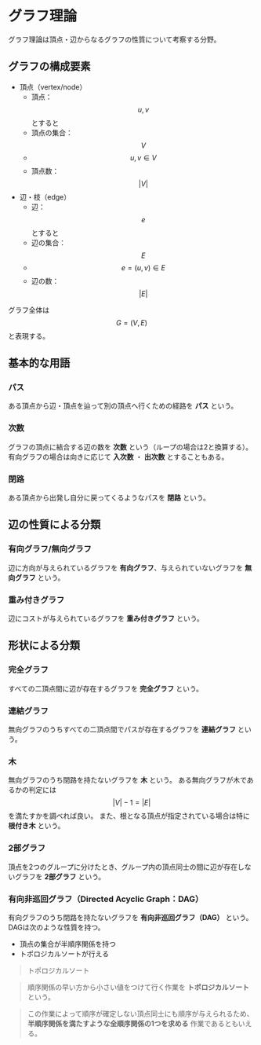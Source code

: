 # グラフ理論

グラフ理論は頂点・辺からなるグラフの性質について考察する分野。

## グラフの構成要素

* 頂点（vertex/node）
  * 頂点：$$u,v$$とすると
  * 頂点の集合：$$V$$
  * $$u,v \in V$$
  * 頂点数：$$|V|$$
* 辺・枝（edge）
  * 辺：$$e$$とすると
  * 辺の集合：$$E$$
  * $$e = (u,v) \in E$$
  * 辺の数：$$|E|$$

グラフ全体は$$G=(V,E)$$と表現する。

## 基本的な用語

### パス

ある頂点から辺・頂点を辿って別の頂点へ行くための経路を **パス** という。

### 次数

グラフの頂点に結合する辺の数を **次数** という（ループの場合は2と換算する）。
有向グラフの場合は向きに応じて **入次数** ・ **出次数** とすることもある。

### 閉路

ある頂点から出発し自分に戻ってくるようなパスを **閉路** という。

## 辺の性質による分類

### 有向グラフ/無向グラフ

辺に方向が与えられているグラフを **有向グラフ**、与えられていないグラフを **無向グラフ** という。

### 重み付きグラフ

辺にコストが与えられているグラフを **重み付きグラフ** という。

## 形状による分類

### 完全グラフ

すべての二頂点間に辺が存在するグラフを **完全グラフ** という。

### 連結グラフ

無向グラフのうちすべての二頂点間でパスが存在するグラフを **連結グラフ** という。

### 木

無向グラフのうち閉路を持たないグラフを **木** という。
ある無向グラフが木であるかの判定には$$|V|-1 = |E|$$を満たすかを調べれば良い。
また、根となる頂点が指定されている場合は特に **根付き木** という。

### 2部グラフ

頂点を2つのグループに分けたとき、グループ内の頂点同士の間に辺が存在しないグラフを **2部グラフ** という。

### 有向非巡回グラフ（Directed Acyclic Graph：DAG）

有向グラフのうち閉路を持たないグラフを **有向非巡回グラフ（DAG）** という。
DAGは次のような性質を持つ。

* 頂点の集合が半順序関係を持つ
* トポロジカルソートが行える

>トポロジカルソート

>順序関係の早い方から小さい値をつけて行く作業を **トポロジカルソート** という。

>この作業によって順序が確定しない頂点同士にも順序が与えられるため、 **半順序関係を満たすような全順序関係の1つを求める** 作業であるともいえる。
